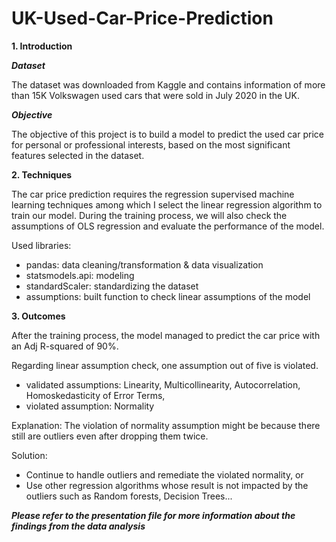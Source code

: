 # UK-Used-Car-Price-Prediction

**1. Introduction**

***Dataset***

The dataset was downloaded from Kaggle and contains information of more than 15K Volkswagen used cars that were sold in July 2020 in the UK.

***Objective***

The objective of this project is to build a model to predict the used car price for personal or professional interests, based on the most significant features selected in the dataset.

**2. Techniques**

The car price prediction requires the regression supervised machine learning techniques among which I select the linear regression algorithm to train our model.
During the training process, we will also check the assumptions of OLS regression and evaluate the performance of the model.

Used libraries:

* pandas: data cleaning/transformation & data visualization
* statsmodels.api: modeling
* standardScaler: standardizing the dataset
* assumptions: built function to check linear assumptions of the model

**3. Outcomes**

After the training process, the model managed to predict the car price with an Adj R-squared of 90%.

Regarding linear assumption check, one assumption out of five is violated.

- validated assumptions: Linearity, Multicollinearity, Autocorrelation, Homoskedasticity of Error Terms,
- violated assumption: Normality

Explanation: The violation of normality assumption might be because there still are outliers even after dropping them twice. 

Solution: 
* Continue to handle outliers and remediate the violated normality, or
* Use other regression algorithms whose result is not impacted by the outliers such as Random forests, Decision Trees... 


***Please refer to the presentation file for more information about the findings from the data analysis***

